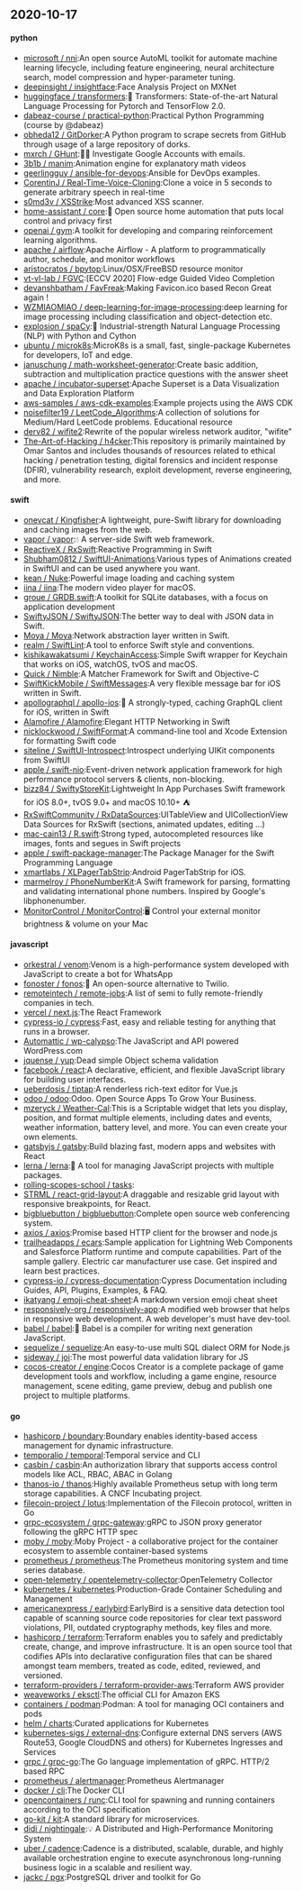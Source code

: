 ## 2020-10-17

#### python
* [microsoft / nni](https://github.com/microsoft/nni):An open source AutoML toolkit for automate machine learning lifecycle, including feature engineering, neural architecture search, model compression and hyper-parameter tuning.
* [deepinsight / insightface](https://github.com/deepinsight/insightface):Face Analysis Project on MXNet
* [huggingface / transformers](https://github.com/huggingface/transformers):🤗
Transformers: State-of-the-art Natural Language Processing for Pytorch and TensorFlow 2.0.
* [dabeaz-course / practical-python](https://github.com/dabeaz-course/practical-python):Practical Python Programming (course by @dabeaz)
* [obheda12 / GitDorker](https://github.com/obheda12/GitDorker):A Python program to scrape secrets from GitHub through usage of a large repository of dorks.
* [mxrch / GHunt](https://github.com/mxrch/GHunt):🕵️‍♂️
Investigate Google Accounts with emails.
* [3b1b / manim](https://github.com/3b1b/manim):Animation engine for explanatory math videos
* [geerlingguy / ansible-for-devops](https://github.com/geerlingguy/ansible-for-devops):Ansible for DevOps examples.
* [CorentinJ / Real-Time-Voice-Cloning](https://github.com/CorentinJ/Real-Time-Voice-Cloning):Clone a voice in 5 seconds to generate arbitrary speech in real-time
* [s0md3v / XSStrike](https://github.com/s0md3v/XSStrike):Most advanced XSS scanner.
* [home-assistant / core](https://github.com/home-assistant/core):🏡
Open source home automation that puts local control and privacy first
* [openai / gym](https://github.com/openai/gym):A toolkit for developing and comparing reinforcement learning algorithms.
* [apache / airflow](https://github.com/apache/airflow):Apache Airflow - A platform to programmatically author, schedule, and monitor workflows
* [aristocratos / bpytop](https://github.com/aristocratos/bpytop):Linux/OSX/FreeBSD resource monitor
* [vt-vl-lab / FGVC](https://github.com/vt-vl-lab/FGVC):[ECCV 2020] Flow-edge Guided Video Completion
* [devanshbatham / FavFreak](https://github.com/devanshbatham/FavFreak):Making Favicon.ico based Recon Great again !
* [WZMIAOMIAO / deep-learning-for-image-processing](https://github.com/WZMIAOMIAO/deep-learning-for-image-processing):deep learning for image processing including classification and object-detection etc.
* [explosion / spaCy](https://github.com/explosion/spaCy):💫
Industrial-strength Natural Language Processing (NLP) with Python and Cython
* [ubuntu / microk8s](https://github.com/ubuntu/microk8s):MicroK8s is a small, fast, single-package Kubernetes for developers, IoT and edge.
* [januschung / math-worksheet-generator](https://github.com/januschung/math-worksheet-generator):Create basic addition, subtraction and multiplication practice questions with the answer sheet
* [apache / incubator-superset](https://github.com/apache/incubator-superset):Apache Superset is a Data Visualization and Data Exploration Platform
* [aws-samples / aws-cdk-examples](https://github.com/aws-samples/aws-cdk-examples):Example projects using the AWS CDK
* [noisefilter19 / LeetCode_Algorithms](https://github.com/noisefilter19/LeetCode_Algorithms):A collection of solutions for Medium/Hard LeetCode problems. Educational resource
* [derv82 / wifite2](https://github.com/derv82/wifite2):Rewrite of the popular wireless network auditor, "wifite"
* [The-Art-of-Hacking / h4cker](https://github.com/The-Art-of-Hacking/h4cker):This repository is primarily maintained by Omar Santos and includes thousands of resources related to ethical hacking / penetration testing, digital forensics and incident response (DFIR), vulnerability research, exploit development, reverse engineering, and more.

#### swift
* [onevcat / Kingfisher](https://github.com/onevcat/Kingfisher):A lightweight, pure-Swift library for downloading and caching images from the web.
* [vapor / vapor](https://github.com/vapor/vapor):💧
A server-side Swift web framework.
* [ReactiveX / RxSwift](https://github.com/ReactiveX/RxSwift):Reactive Programming in Swift
* [Shubham0812 / SwiftUI-Animations](https://github.com/Shubham0812/SwiftUI-Animations):Various types of Animations created in SwiftUI and can be used anywhere you want.
* [kean / Nuke](https://github.com/kean/Nuke):Powerful image loading and caching system
* [iina / iina](https://github.com/iina/iina):The modern video player for macOS.
* [groue / GRDB.swift](https://github.com/groue/GRDB.swift):A toolkit for SQLite databases, with a focus on application development
* [SwiftyJSON / SwiftyJSON](https://github.com/SwiftyJSON/SwiftyJSON):The better way to deal with JSON data in Swift.
* [Moya / Moya](https://github.com/Moya/Moya):Network abstraction layer written in Swift.
* [realm / SwiftLint](https://github.com/realm/SwiftLint):A tool to enforce Swift style and conventions.
* [kishikawakatsumi / KeychainAccess](https://github.com/kishikawakatsumi/KeychainAccess):Simple Swift wrapper for Keychain that works on iOS, watchOS, tvOS and macOS.
* [Quick / Nimble](https://github.com/Quick/Nimble):A Matcher Framework for Swift and Objective-C
* [SwiftKickMobile / SwiftMessages](https://github.com/SwiftKickMobile/SwiftMessages):A very flexible message bar for iOS written in Swift.
* [apollographql / apollo-ios](https://github.com/apollographql/apollo-ios):📱
A strongly-typed, caching GraphQL client for iOS, written in Swift
* [Alamofire / Alamofire](https://github.com/Alamofire/Alamofire):Elegant HTTP Networking in Swift
* [nicklockwood / SwiftFormat](https://github.com/nicklockwood/SwiftFormat):A command-line tool and Xcode Extension for formatting Swift code
* [siteline / SwiftUI-Introspect](https://github.com/siteline/SwiftUI-Introspect):Introspect underlying UIKit components from SwiftUI
* [apple / swift-nio](https://github.com/apple/swift-nio):Event-driven network application framework for high performance protocol servers & clients, non-blocking.
* [bizz84 / SwiftyStoreKit](https://github.com/bizz84/SwiftyStoreKit):Lightweight In App Purchases Swift framework for iOS 8.0+, tvOS 9.0+ and macOS 10.10+
⛺
* [RxSwiftCommunity / RxDataSources](https://github.com/RxSwiftCommunity/RxDataSources):UITableView and UICollectionView Data Sources for RxSwift (sections, animated updates, editing ...)
* [mac-cain13 / R.swift](https://github.com/mac-cain13/R.swift):Strong typed, autocompleted resources like images, fonts and segues in Swift projects
* [apple / swift-package-manager](https://github.com/apple/swift-package-manager):The Package Manager for the Swift Programming Language
* [xmartlabs / XLPagerTabStrip](https://github.com/xmartlabs/XLPagerTabStrip):Android PagerTabStrip for iOS.
* [marmelroy / PhoneNumberKit](https://github.com/marmelroy/PhoneNumberKit):A Swift framework for parsing, formatting and validating international phone numbers. Inspired by Google's libphonenumber.
* [MonitorControl / MonitorControl](https://github.com/MonitorControl/MonitorControl):🖥
Control your external monitor brightness & volume on your Mac

#### javascript
* [orkestral / venom](https://github.com/orkestral/venom):Venom is a high-performance system developed with JavaScript to create a bot for WhatsApp
* [fonoster / fonos](https://github.com/fonoster/fonos):🚀
An open-source alternative to Twilio.
* [remoteintech / remote-jobs](https://github.com/remoteintech/remote-jobs):A list of semi to fully remote-friendly companies in tech.
* [vercel / next.js](https://github.com/vercel/next.js):The React Framework
* [cypress-io / cypress](https://github.com/cypress-io/cypress):Fast, easy and reliable testing for anything that runs in a browser.
* [Automattic / wp-calypso](https://github.com/Automattic/wp-calypso):The JavaScript and API powered WordPress.com
* [jquense / yup](https://github.com/jquense/yup):Dead simple Object schema validation
* [facebook / react](https://github.com/facebook/react):A declarative, efficient, and flexible JavaScript library for building user interfaces.
* [ueberdosis / tiptap](https://github.com/ueberdosis/tiptap):A renderless rich-text editor for Vue.js
* [odoo / odoo](https://github.com/odoo/odoo):Odoo. Open Source Apps To Grow Your Business.
* [mzeryck / Weather-Cal](https://github.com/mzeryck/Weather-Cal):This is a Scriptable widget that lets you display, position, and format multiple elements, including dates and events, weather information, battery level, and more. You can even create your own elements.
* [gatsbyjs / gatsby](https://github.com/gatsbyjs/gatsby):Build blazing fast, modern apps and websites with React
* [lerna / lerna](https://github.com/lerna/lerna):🐉
A tool for managing JavaScript projects with multiple packages.
* [rolling-scopes-school / tasks](https://github.com/rolling-scopes-school/tasks):
* [STRML / react-grid-layout](https://github.com/STRML/react-grid-layout):A draggable and resizable grid layout with responsive breakpoints, for React.
* [bigbluebutton / bigbluebutton](https://github.com/bigbluebutton/bigbluebutton):Complete open source web conferencing system.
* [axios / axios](https://github.com/axios/axios):Promise based HTTP client for the browser and node.js
* [trailheadapps / ecars](https://github.com/trailheadapps/ecars):Sample application for Lightning Web Components and Salesforce Platform runtime and compute capabilities. Part of the sample gallery. Electric car manufacturer use case. Get inspired and learn best practices.
* [cypress-io / cypress-documentation](https://github.com/cypress-io/cypress-documentation):Cypress Documentation including Guides, API, Plugins, Examples, & FAQ.
* [ikatyang / emoji-cheat-sheet](https://github.com/ikatyang/emoji-cheat-sheet):A markdown version emoji cheat sheet
* [responsively-org / responsively-app](https://github.com/responsively-org/responsively-app):A modified web browser that helps in responsive web development. A web developer's must have dev-tool.
* [babel / babel](https://github.com/babel/babel):🐠
Babel is a compiler for writing next generation JavaScript.
* [sequelize / sequelize](https://github.com/sequelize/sequelize):An easy-to-use multi SQL dialect ORM for Node.js
* [sideway / joi](https://github.com/sideway/joi):The most powerful data validation library for JS
* [cocos-creator / engine](https://github.com/cocos-creator/engine):Cocos Creator is a complete package of game development tools and workflow, including a game engine, resource management, scene editing, game preview, debug and publish one project to multiple platforms.

#### go
* [hashicorp / boundary](https://github.com/hashicorp/boundary):Boundary enables identity-based access management for dynamic infrastructure.
* [temporalio / temporal](https://github.com/temporalio/temporal):Temporal service and CLI
* [casbin / casbin](https://github.com/casbin/casbin):An authorization library that supports access control models like ACL, RBAC, ABAC in Golang
* [thanos-io / thanos](https://github.com/thanos-io/thanos):Highly available Prometheus setup with long term storage capabilities. A CNCF Incubating project.
* [filecoin-project / lotus](https://github.com/filecoin-project/lotus):Implementation of the Filecoin protocol, written in Go
* [grpc-ecosystem / grpc-gateway](https://github.com/grpc-ecosystem/grpc-gateway):gRPC to JSON proxy generator following the gRPC HTTP spec
* [moby / moby](https://github.com/moby/moby):Moby Project - a collaborative project for the container ecosystem to assemble container-based systems
* [prometheus / prometheus](https://github.com/prometheus/prometheus):The Prometheus monitoring system and time series database.
* [open-telemetry / opentelemetry-collector](https://github.com/open-telemetry/opentelemetry-collector):OpenTelemetry Collector
* [kubernetes / kubernetes](https://github.com/kubernetes/kubernetes):Production-Grade Container Scheduling and Management
* [americanexpress / earlybird](https://github.com/americanexpress/earlybird):EarlyBird is a sensitive data detection tool capable of scanning source code repositories for clear text password violations, PII, outdated cryptography methods, key files and more.
* [hashicorp / terraform](https://github.com/hashicorp/terraform):Terraform enables you to safely and predictably create, change, and improve infrastructure. It is an open source tool that codifies APIs into declarative configuration files that can be shared amongst team members, treated as code, edited, reviewed, and versioned.
* [terraform-providers / terraform-provider-aws](https://github.com/terraform-providers/terraform-provider-aws):Terraform AWS provider
* [weaveworks / eksctl](https://github.com/weaveworks/eksctl):The official CLI for Amazon EKS
* [containers / podman](https://github.com/containers/podman):Podman: A tool for managing OCI containers and pods
* [helm / charts](https://github.com/helm/charts):Curated applications for Kubernetes
* [kubernetes-sigs / external-dns](https://github.com/kubernetes-sigs/external-dns):Configure external DNS servers (AWS Route53, Google CloudDNS and others) for Kubernetes Ingresses and Services
* [grpc / grpc-go](https://github.com/grpc/grpc-go):The Go language implementation of gRPC. HTTP/2 based RPC
* [prometheus / alertmanager](https://github.com/prometheus/alertmanager):Prometheus Alertmanager
* [docker / cli](https://github.com/docker/cli):The Docker CLI
* [opencontainers / runc](https://github.com/opencontainers/runc):CLI tool for spawning and running containers according to the OCI specification
* [go-kit / kit](https://github.com/go-kit/kit):A standard library for microservices.
* [didi / nightingale](https://github.com/didi/nightingale):💡
A Distributed and High-Performance Monitoring System
* [uber / cadence](https://github.com/uber/cadence):Cadence is a distributed, scalable, durable, and highly available orchestration engine to execute asynchronous long-running business logic in a scalable and resilient way.
* [jackc / pgx](https://github.com/jackc/pgx):PostgreSQL driver and toolkit for Go

